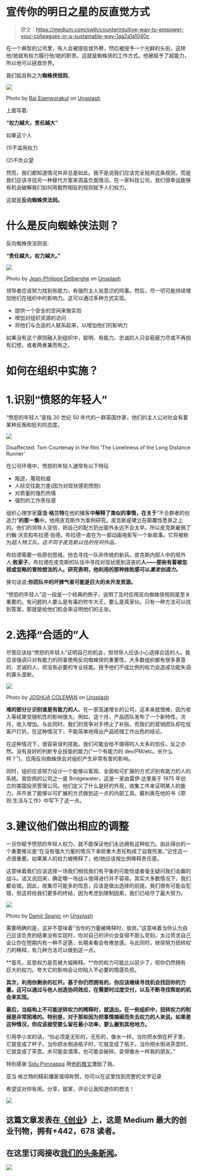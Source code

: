 # 宣传你的明日之星的反直觉方式

> 原文：<https://medium.com/swlh/counterintuitive-way-to-empower-your-colleagues-in-a-sustainable-way-1aa2a1a1040c>

在一个典型的公司里，有人会被提拔或外聘，然后被授予一个光鲜的头衔，这样他/她就有权力履行他/她的职责。这就是蜘蛛侠的工作方式。他被赋予了超能力，所以他可以拯救世界。

我们姑且称之为**蜘蛛侠规则**。

![](img/8ad4d715a07226cd959abe18a5c03d42.png)

Photo by [Raj Eiamworakul](https://unsplash.com/@roadtripwithraj?utm_source=medium&utm_medium=referral) on [Unsplash](https://unsplash.com?utm_source=medium&utm_medium=referral)

上面写着:

**“权力越大，责任越大”**

如果这个人

(1)不滥用权力

(2)不负众望

然而，我们都知道情况并非总是如此。我不是说我们应该完全抛弃这条规则，而是我们应该寻找另一种替代方案来涵盖负面情况。在一家科技公司，我们很幸运能够有机会破解我们如何用截然相反的规则赋予人们权力。

这就是**反向蜘蛛侠法则。**

# 什么是反向蜘蛛侠法则？

反向蜘蛛侠法则说:

**“责任越大，权力越大。”**

![](img/d0ca49e189fac6c19233317b1ea06815.png)

Photo by [Jean-Philippe Delberghe](https://unsplash.com/@jipy32?utm_source=medium&utm_medium=referral) on [Unsplash](https://unsplash.com?utm_source=medium&utm_medium=referral)

领导者应该努力找到有能力、有强烈主人翁意识的同事。然后，尽一切可能持续增加他们在组织中的影响力。这可以通过多种方式实现。

*   提供一个安全的空间来做实验
*   增加对组织资源的访问
*   将他们与合适的人联系起来，以增加他们的影响力

如果没有这个原则融入到组织中，聪明、有能力、忠诚的人只会筋疲力尽或不再抱有幻想，或者两者兼而有之。

# 如何在组织中实施？

# 1.识别“愤怒的年轻人”

“愤怒的年轻人”是指 20 世纪 50 年代的一群英国作家，他们的主人公对社会有着某种反叛和批判的态度。

![](img/e8d664d59adcc84503565bb53efa7f55.png)

Disaffected: Tom Courtenay in the film ‘The Loneliness of the Long Distance Runner’

在公司环境中，愤怒的年轻人通常有以下特征

*   叛逆，蔑视权威
*   人际交往能力差(因为对现状感到愤怒)
*   对质量的强烈热情
*   强烈的工作责任感

组织心理学家**亚当·格兰特**在他的播客**中解释了类似的事情，在关于**“不合群者的创造力”**的那一集**中。他用皮克斯作为案例研究。皮克斯是建立在颠覆性愿景之上的。他们的领导人坚信，把自己的配方扔出窗外永远不会太早。所以皮克斯雇佣了约翰·沃克和布拉德·伯德。布拉德一直在为一部动画电影写一个新故事。它将被称为*超人特工队。这不同于皮克斯以往的任何作品。*

布拉德需要一些原创思维。他去寻找一队非传统的新兵。皮克斯内部人中的局外人:**败家子**。布拉德在皮克斯的队伍中寻找对现状感到沮丧的**人——那些有着被忽视或忽略的冒险想法的人。研究表明，他利用的那种挫败感可以*激发创造力。***

换句话说:**你团队中的坏脾气者可能是巨大的未开发资源。**

“愤怒的年轻人”这一段是一个经典的例子，说明了及时应用反向蜘蛛侠规则是至关重要的。有问题的人要么是有毒的吹牛大王，要么是真家伙。只有一种方法可以找到答案，那就是给他们机会来证明他们的主张。

# 2.选择“合适的”人

尽管应该给“愤怒的年轻人”证明自己的机会，但领导人应该小心选择合适的人。我应该强调只对有能力的同事使用反向蜘蛛侠的重要性。大多数组织都有很多善意的、忠诚的人，但没有必要的专业技能。授予他们不成比例的权力会造成功能失调的寡头垄断。

![](img/26a8c1328a7d9ad7cc72e05a03512223.png)

Photo by [JOSHUA COLEMAN](https://unsplash.com/@joshstyle?utm_source=medium&utm_medium=referral) on [Unsplash](https://unsplash.com?utm_source=medium&utm_medium=referral)

**难的部分**是**识别谁是有能力的人**。在一家高速增长的公司，这本来就很难，因为收入等结果受随机性的影响很大。例如，这个月，产品团队发布了一个新特性。次月，收入增加。与此同时，我们的竞争对手停止了补贴，而我们的营销团队却在给客户打折。在这种情况下，不能简单地得出产品经理工作出色的结论。

在这种情况下，很容易误判技能。我们可能会给不值得的人太多的信任，反之亦然。没有良好的判断专业技能的能力(“一个有能力的 dev/PM/etc。长什么样？”)，应用反向蜘蛛侠会对组织产生非常有害的影响。

同时，组织应该努力设计一个能够以客观、全面和可扩展的方式识别有能力的人的系统。我钦佩的公司之一是 Bridgewater，这是一家由雷伊·达里奥于 1975 年创立的美国投资管理公司。他们定义了什么是好的外观，收集工件来证明某人的能力，并开发了能够以可扩展的方式做到这一点的内部工具。戴利奥在他的书《原则:生活与工作》中写下了这一点。

# 3.建议他们做出相应的调整

一旦你赋予愤怒的年轻人权力，就不能保证他们永远拥有这种权力。由此得出的一个重要推论是“在没有强大力量的情况下承担重大责任构成了自我伤害。”记住这一点很重要。如果某人的权力被稀释了，他/她应该按比例稀释责任感。

这意味着我们应该选择一场我们相信我们有平衡的可能性或者毫无疑问我们会赢的战斗。话又说回来，确定哪一场战斗值得进行并不容易。其实大多数情况下，我们都会错。因此，收集尽可能多的信息，应该是做出选择的前提。我们很有可能会犯错，但这将给我们更多的终结，因为考虑到限制因素，我们已经尽了最大努力。

![](img/21ea27b804d915e790e9569bf9629605.png)

Photo by [Damir Spanic](https://unsplash.com/@spanic?utm_source=medium&utm_medium=referral) on [Unsplash](https://unsplash.com?utm_source=medium&utm_medium=referral)

需要明确的是，这并不意味着“当你的力量被稀释时，放弃。”这意味着当你认为自己应该负责的结果没有实现时，你对自己的评价会变得不那么苛刻。太过苛求自己会让你在短期内有一种不足感，长期来看会有倦怠感。与此同时，继续努力扭转权力的稀释。有几种方法可以做到这一点。

**首先，反思权力是否被大幅稀释。**你的权力可能比以前少了，但你仍然拥有巨大的权力。夸大它的影响会让你陷入不必要的情感负担。

**其次，利用你剩余的杠杆。基于你仍然拥有的，你应该继续寻找机会找回你的力量。这可以通过与他人创造协同效应，在需要时过度交付，以及不断寻找帮助的机会来实现。**

**最后，当结构上不可能逆转权力的稀释时，就退出。在一些组织中，扭转权力的削弱是非常困难的。特别是，对于那些因为把事情搞砸而失去权力的人来说。如果是这种情况，你应该接受要么留在最小功率，要么搬到其他地方。**

引用李小龙的话，“你必须是无形的，无形的，像水一样。当你把水倒在杯子里，它就变成了杯子。当你把水倒进瓶子时，它就变成了瓶子。当你把水倒进茶壶时，它就变成了茶壶。水可能会滴落，也可能会破碎。变得像水一样我的朋友。”

特别感谢 [Sidu Ponnappa](https://medium.com/u/e2e244e6c6b3?source=post_page-----1aa2a1a1040c--------------------------------) 用[他的推文](https://twitter.com/ponnappa/status/1056477790550286336)激励了我。

亚当·格兰特的精彩播客值得称赞。你可以在这里找到完整的文字记录

希望这对你有用。分享，鼓掌，评论让我知道你的想法！

[![](img/308a8d84fb9b2fab43d66c117fcc4bb4.png)](https://medium.com/swlh)

## 这篇文章发表在[《创业](https://medium.com/swlh)》上，这是 Medium 最大的创业刊物，拥有+442，678 读者。

## 在这里订阅接收[我们的头条新闻](https://growthsupply.com/the-startup-newsletter/)。

[![](img/b0164736ea17a63403e660de5dedf91a.png)](https://medium.com/swlh)